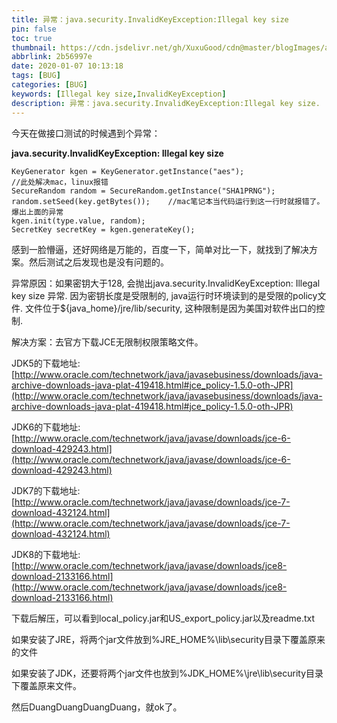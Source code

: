 ```yaml
---
title: 异常：java.security.InvalidKeyException:Illegal key size
pin: false
toc: true
thumbnail: https://cdn.jsdelivr.net/gh/XuxuGood/cdn@master/blogImages/article-thumbnail/java.png
abbrlink: 2b56997e
date: 2020-01-07 10:13:18
tags: [BUG]
categories: [BUG]
keywords: [Illegal key size,InvalidKeyException]
description: 异常：java.security.InvalidKeyException:Illegal key size.
---
```


今天在做接口测试的时候遇到个异常：

**java.security.InvalidKeyException: Illegal key size**

```
KeyGenerator kgen = KeyGenerator.getInstance("aes");
//此处解决mac，linux报错
SecureRandom random = SecureRandom.getInstance("SHA1PRNG");
random.setSeed(key.getBytes());    //mac笔记本当代码运行到这一行时就报错了。爆出上面的异常
kgen.init(type.value, random);
SecretKey secretKey = kgen.generateKey();
```

感到一脸懵逼，还好网络是万能的，百度一下，简单对比一下，就找到了解决方案。然后测试之后发现也是没有问题的。

异常原因：如果密钥大于128, 会抛出java.security.InvalidKeyException: Illegal key size 异常. 因为密钥长度是受限制的, java运行时环境读到的是受限的policy文件. 文件位于${java_home}/jre/lib/security, 这种限制是因为美国对软件出口的控制.

解决方案：去官方下载JCE无限制权限策略文件。

JDK5的下载地址: [http://www.oracle.com/technetwork/java/javasebusiness/downloads/java-archive-downloads-java-plat-419418.html#jce_policy-1.5.0-oth-JPR](http://www.oracle.com/technetwork/java/javasebusiness/downloads/java-archive-downloads-java-plat-419418.html#jce_policy-1.5.0-oth-JPR)

JDK6的下载地址: [http://www.oracle.com/technetwork/java/javase/downloads/jce-6-download-429243.html](http://www.oracle.com/technetwork/java/javase/downloads/jce-6-download-429243.html)

JDK7的下载地址: [http://www.oracle.com/technetwork/java/javase/downloads/jce-7-download-432124.html](http://www.oracle.com/technetwork/java/javase/downloads/jce-7-download-432124.html)

JDK8的下载地址: [http://www.oracle.com/technetwork/java/javase/downloads/jce8-download-2133166.html](http://www.oracle.com/technetwork/java/javase/downloads/jce8-download-2133166.html)

下载后解压，可以看到local_policy.jar和US_export_policy.jar以及readme.txt

如果安装了JRE，将两个jar文件放到%JRE_HOME%\lib\security目录下覆盖原来的文件

如果安装了JDK，还要将两个jar文件也放到%JDK_HOME%\jre\lib\security目录下覆盖原来文件。

然后DuangDuangDuangDuang，就ok了。
